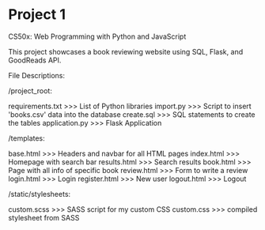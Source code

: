 # Project 1

CS50x: Web Programming with Python and JavaScript

This project showcases a book reviewing website using SQL, Flask, and GoodReads API.

File Descriptions:

/project_root:

requirements.txt >>> List of Python libraries
import.py >>> Script to insert 'books.csv' data into the database
create.sql >>> SQL statements to create the tables
application.py >>> Flask Application

/templates:

base.html >>> Headers and navbar for all HTML pages
index.html >>> Homepage with search bar
results.html >>> Search results
book.html >>> Page with all info of specific book
review.html >>> Form to write a review
login.html >>> Login
register.html >>> New user
logout.html >>> Logout

/static/stylesheets:

custom.scss >>> SASS script for my custom CSS
custom.css >>> compiled stylesheet from SASS
